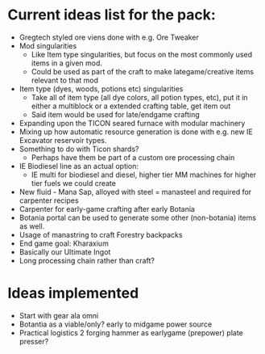 # Current ideas list for the pack:

* Gregtech styled ore viens done with e.g. Ore Tweaker
* Mod singularities
  * Like Item type singularities, but focus on the most commonly used items in a given mod.
  * Could be used as part of the craft to make lategame/creative items relevant to that mod
* Item type (dyes, woods, potions etc) singularities
  * Take all of item type (all dye colors, all potion types, etc), put it in either a multiblock or a extended crafting table, get item out
  * Said item would be used for late/endgame crafting
* Expanding upon the TICON seared furnace with modular machinery
* Mixing up how automatic resource generation is done with e.g. new IE Excavator reservoir types.
* Something to do with Ticon shards?
  * Perhaps have them be part of a custom ore processing chain
* IE Biodiesel line as an actual option:
  * IE multi for biodiesel and diesel, higher tier MM machines for higher tier fuels we could create
* New fluid - Mana Sap, alloyed with steel = manasteel and required for carpenter recipes
* Carpenter for early-game crafting after early Botania
* Botania portal can be used to generate some other (non-botania) items as well.
* Usage of manastring to craft Forestry backpacks
* End game goal: Kharaxium
 * Basically our Ultimate Ingot
 * Long processing chain rather than craft?

# Ideas implemented
* Start with gear ala omni
* Botantia as a viable/only? early to midgame power source
* Practical logistics 2 forging hammer as earlygame (prepower) plate presser?
